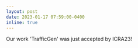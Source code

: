 ```yaml
---
layout: post
date: 2023-01-17 07:59:00-0400
inline: true
---
```


Our work 'TrafficGen' was just accepted by ICRA23!
